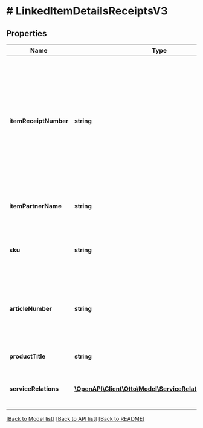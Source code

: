 # # LinkedItemDetailsReceiptsV3

## Properties

Name | Type | Description | Notes
------------ | ------------- | ------------- | -------------
**itemReceiptNumber** | **string** | Human-readable identifier refers to the receipt the linked item was billed. &lt;/br&gt; Displayed only if item is billed with another receipt. &lt;/br&gt; In case of receiptType * **PURCHASE** - **receiptNumber of purchase receipt**.&lt;/br&gt; If this field is not present, you will find information in receipt.receiptNumber * **REFUND** - **receiptNumber of purchase receipt**. &lt;/br&gt; If this field is not present ,you will find information in receipt.linkedReceiptNumber | [optional]
**itemPartnerName** | **string** | Name of the partner who sold the linked item. &lt;/br&gt;Displayed only if the partner is different from partner of the receipt | [optional]
**sku** | **string** | Stock keeping unit of the linked item. Unique item identifier on partner side &lt;/br&gt;This information is not reliably provided for older receipts. | [optional]
**articleNumber** | **string** | Unique Identifier of linked item the customer knows from order process.  ATTENTION: Different from the previous version, the field also contains the promotion. In last version the promotion was provided separately |
**productTitle** | **string** | Product description of linked item the customer knows from the order process |
**serviceRelations** | [**\OpenAPI\Client\Otto\Model\ServiceRelationReceiptsV3[]**](ServiceRelationReceiptsV3.md) | List of ServiceRelation objects. &lt;/br&gt;Contains entries if services were sold  together with items otherwise list is empty |

[[Back to Model list]](../../README.md#models) [[Back to API list]](../../README.md#endpoints) [[Back to README]](../../README.md)
